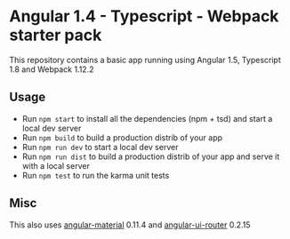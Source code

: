 Angular 1.4 - Typescript - Webpack starter pack
===============================================

This repository contains a basic app running using Angular 1.5, Typescript 1.8 and Webpack 1.12.2

## Usage

* Run `npm start` to install all the dependencies (npm + tsd) and start a local dev server
* Run `npm build` to build a production distrib of your app
* Run `npm run dev` to start a local dev server
* Run `npm run dist` to build a production distrib of your app and serve it with a local server
* Run `npm test` to run the karma unit tests

## Misc

This also uses [angular-material](https://github.com/angular/material) 0.11.4 and [angular-ui-router](https://github.com/angular-ui/ui-router) 0.2.15